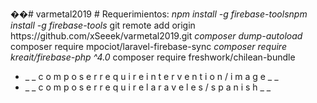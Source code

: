 ��#   v a r m e t a l 2 0 1 9  
  
 #   _ _ R e q u e r i m i e n t o s : _ _  
  
 *   _ _ n p m   i n s t a l l   - g   f i r e b a s e - t o o l s n p m   i n s t a l l   - g   f i r e b a s e - t o o l s _ _  
 *   _ _ g i t   r e m o t e   a d d   o r i g i n   h t t p s : / / g i t h u b . c o m / x S e e e k / v a r m e t a l 2 0 1 9 . g i t _ _  
 *   _ _ c o m p o s e r   d u m p - a u t o l o a d _ _  
 *   _ _ c o m p o s e r   r e q u i r e   m p o c i o t / l a r a v e l - f i r e b a s e - s y n c _ _  
 *   _ _ c o m p o s e r   r e q u i r e   k r e a i t / f i r e b a s e - p h p   ^ 4 . 0 _ _  
 *   _ _ c o m p o s e r   r e q u i r e   f r e s h w o r k / c h i l e a n - b u n d l e   _ _ 
 *   _ _ c o m p o s e r   r e q u i r e   i n t e r v e n t i o n / i m a g e  _ _
 *   _ _ c o m p o s e r   r e q u i r e   l a r a v e l e s / s p a n i s h _ _
